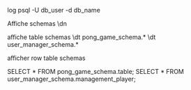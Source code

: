 log
psql -U db_user -d db_name

Affiche schemas
\dn

affiche table schemas
\dt pong_game_schema.*
\dt user_manager_schema.*

afficher row table schemas

SELECT * FROM pong_game_schema.table;
SELECT * FROM user_manager_schema.management_player;

